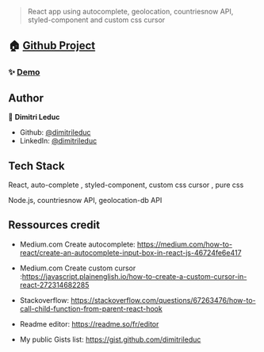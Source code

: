 



> React app using autocomplete, geolocation, countriesnow API, styled-component and custom css cursor

## 🏠 [Github Project](https://github.com/dimitrileduc/autocomplete-cityesApi-CustomCursor)

### ✨ [Demo](https://codesandbox.io/s/github/dimitrileduc/autocomplete-cityesApi-CustomCursor?file=/src/App.js)



## Author

👤 **Dimitri Leduc**

* Github: [@dimitrileduc](https://github.com/dimitrileduc)
* LinkedIn: [@dimitrileduc](https://linkedin.com/in/dimitrileduc)


## Tech Stack

React, auto-complete , styled-component, custom css cursor , pure css

Node.js, countriesnow API, geolocation-db API 




## Ressources credit 

* Medium.com Create autocomplete: https://medium.com/how-to-react/create-an-autocomplete-input-box-in-react-js-46724fe6e417

* Medium.com Create custom cursor :https://javascript.plainenglish.io/how-to-create-a-custom-cursor-in-react-272314682285

* Stackoverflow: https://stackoverflow.com/questions/67263476/how-to-call-child-function-from-parent-react-hook

* Readme editor: https://readme.so/fr/editor
* My public Gists list: https://gist.github.com/dimitrileduc





